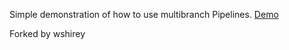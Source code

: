 Simple demonstration of how to use multibranch Pipelines.
[Demo](https://hub.docker.com/r/jenkinsci/pipeline-as-code-github-demo/)

Forked by wshirey
